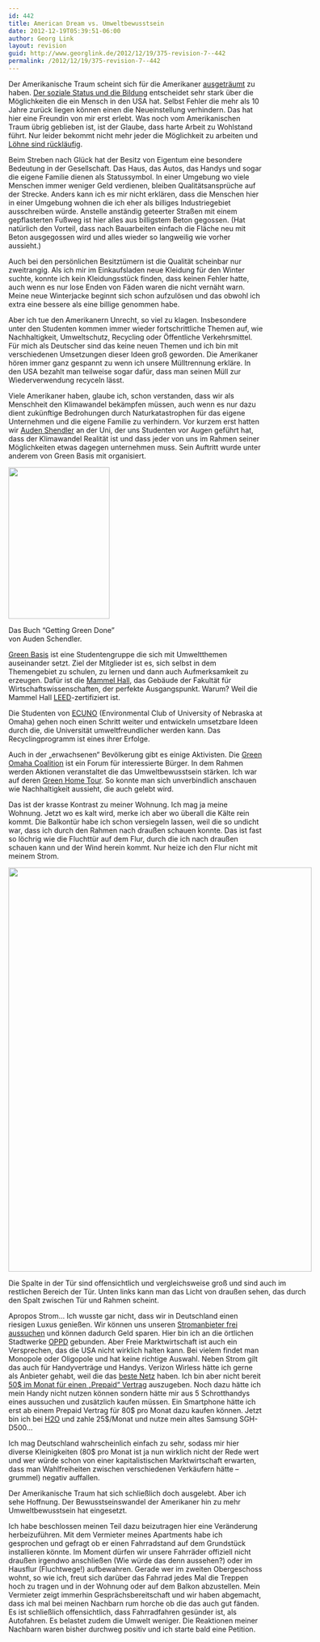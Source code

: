 ```yaml
---
id: 442
title: American Dream vs. Umweltbewusstsein
date: 2012-12-19T05:39:51-06:00
author: Georg Link
layout: revision
guid: http://www.georglink.de/2012/12/19/375-revision-7--442
permalink: /2012/12/19/375-revision-7--442
---
```

Der Amerikanische Traum scheint sich für die Amerikaner <a title="The Uncomfortable Truth About American Wages" href="http://economix.blogs.nytimes.com/2012/10/22/the-uncomfortable-truth-about-american-wages/?ref=business" target="_blank">ausgeträumt</a> zu haben. <a title="Regardless of the Cost, College Still Matters" href="http://www.hamiltonproject.org/papers/regardless_of_the_cost_college_still_matters/" target="_blank">Der soziale Status und die Bildung</a> entscheidet sehr stark über die Möglichkeiten die ein Mensch in den USA hat. Selbst Fehler die mehr als 10 Jahre zurück liegen können einen die Neueinstellung verhindern. Das hat hier eine Freundin von mir erst erlebt. Was noch vom Amerikanischen Traum übrig geblieben ist, ist der Glaube, dass harte Arbeit zu Wohlstand führt. Nur leider bekommt nicht mehr jeder die Möglichkeit zu arbeiten und <a title="Trends: Reduced Earnings for Men in America" href="http://www.hamiltonproject.org/papers/trends_reduced_earnings_for_men_in_america/" target="_blank">Löhne sind rückläufig</a>.

Beim Streben nach Glück hat der Besitz von Eigentum eine besondere Bedeutung in der Gesellschaft. Das Haus, das Autos, das Handys und sogar die eigene Familie dienen als Statussymbol. In einer Umgebung wo viele Menschen immer weniger Geld verdienen, bleiben Qualitätsansprüche auf der Strecke. Anders kann ich es mir nicht erklären, dass die Menschen hier in einer Umgebung wohnen die ich eher als billiges Industriegebiet ausschreiben würde. Anstelle anständig geteerter Straßen mit einem gepflasterten Fußweg ist hier alles aus billigstem Beton gegossen. (Hat natürlich den Vorteil, dass nach Bauarbeiten einfach die Fläche neu mit Beton ausgegossen wird und alles wieder so langweilig wie vorher aussieht.)

Auch bei den persönlichen Besitztümern ist die Qualität scheinbar nur zweitrangig. Als ich mir im Einkaufsladen neue Kleidung für den Winter suchte, konnte ich kein Kleidungsstück finden, dass keinen Fehler hatte, auch wenn es nur lose Enden von Fäden waren die nicht vernäht warn. Meine neue Winterjacke beginnt sich schon aufzulösen und das obwohl ich extra eine bessere als eine billige genommen habe.

Aber ich tue den Amerikanern Unrecht, so viel zu klagen. Insbesondere unter den Studenten kommen immer wieder fortschrittliche Themen auf, wie Nachhaltigkeit, Umweltschutz, Recycling oder Öffentliche Verkehrsmittel. Für mich als Deutscher sind das keine neuen Themen und ich bin mit verschiedenen Umsetzungen dieser Ideen groß geworden. Die Amerikaner hören immer ganz gespannt zu wenn ich unsere Mülltrennung erkläre. In den USA bezahlt man teilweise sogar dafür, dass man seinen Müll zur Wiederverwendung recyceln lässt.

Viele Amerikaner haben, glaube ich, schon verstanden, dass wir als Menschheit den Klimawandel bekämpfen müssen, auch wenn es nur dazu dient zukünftige Bedrohungen durch Naturkatastrophen für das eigene Unternehmen und die eigene Familie zu verhindern. Vor kurzem erst hatten wir <a title="Auden Schendler" href="http://www.gettinggreendone.com/location.html" target="_blank">Auden Shendler</a> an der Uni, der uns Studenten vor Augen geführt hat, dass der Klimawandel Realität ist und dass jeder von uns im Rahmen seiner Möglichkeiten etwas dagegen unternehmen muss. Sein Auftritt wurde unter anderem von Green Basis mit organisiert.

<div id="attachment_407" style="width: 210px" class="wp-caption aligncenter">
  <a href="http://www.georglink.de/media/2012/12/gettinggreendone.jpg"><img aria-describedby="caption-attachment-407" loading="lazy" class="size-full wp-image-407" title="gettinggreendone" src="http://www.georglink.de/media/2012/12/gettinggreendone.jpg" alt="" width="200" height="300" /></a>
  
  <p id="caption-attachment-407" class="wp-caption-text">
    Das Buch &#8220;Getting Green Done&#8221; von Auden Schendler.
  </p>
</div>

<a title="Green Basis" href="https://www.facebook.com/GreenBasis" target="_blank">Green Basis</a> ist eine Studentengruppe die sich mit Umweltthemen auseinander setzt. Ziel der Mitglieder ist es, sich selbst in dem Themengebiet zu schulen, zu lernen und dann auch Aufmerksamkeit zu erzeugen. Dafür ist die <a title="Mammel Hall" href="http://cba.unomaha.edu/MAMMEL_HALL_CBA/" target="_blank">Mammel Hall</a>, das Gebäude der Fakultät für Wirtschaftswissenschaften, der perfekte Ausgangspunkt. Warum? Weil die Mammel Hall <a title="Leadership in Energy and Environmental Design (LEED)" href="http://de.wikipedia.org/wiki/Leadership_in_Energy_and_Environmental_Design" target="_blank">LEED</a>-zertifiziert ist.

Die Studenten von <a title="ECUNO" href="http://www.unomaha.edu/ecuno/" target="_blank">ECUNO</a> (Environmental Club of University of Nebraska at Omaha) gehen noch einen Schritt weiter und entwickeln umsetzbare Ideen durch die, die Universität umweltfreundlicher werden kann. Das Recyclingprogramm ist eines ihrer Erfolge.

Auch in der „erwachsenen“ Bevölkerung gibt es einige Aktivisten. Die <a title="Green Omaha Coalition" href="http://www.greenomahacoalition.org/" target="_blank">Green Omaha Coalition</a> ist ein Forum für interessierte Bürger. In dem Rahmen werden Aktionen veranstaltet die das Umweltbewusstsein stärken. Ich war auf deren <a title="Green Home Tour" href="http://www.greenomahacoalition.org/councils/design-and-construction/2012-green-home-tour/the-homes/" target="_blank">Green Home Tour</a>. So konnte man sich unverbindlich anschauen wie Nachhaltigkeit aussieht, die auch gelebt wird.

Das ist der krasse Kontrast zu meiner Wohnung. Ich mag ja meine Wohnung. Jetzt wo es kalt wird, merke ich aber wo überall die Kälte rein kommt. Die Balkontür habe ich schon versiegeln lassen, weil die so undicht war, dass ich durch den Rahmen nach draußen schauen konnte. Das ist fast so löchrig wie die Fluchttür auf dem Flur, durch die ich nach draußen schauen kann und der Wind herein kommt. Nur heize ich den Flur nicht mit meinem Strom.

<div id="attachment_408" style="width: 610px" class="wp-caption aligncenter">
  <a href="http://www.georglink.de/media/2012/12/crack-in-door_arrow.jpg"><img aria-describedby="caption-attachment-408" loading="lazy" class="size-full wp-image-408" title="crack-in-door_arrow" src="http://www.georglink.de/media/2012/12/crack-in-door_arrow.jpg" alt="" width="600" height="800" srcset="http://www.georglink.de/media/2012/12/crack-in-door_arrow.jpg 600w, http://www.georglink.de/media/2012/12/crack-in-door_arrow-225x300.jpg 225w" sizes="(max-width: 600px) 100vw, 600px" /></a>
  
  <p id="caption-attachment-408" class="wp-caption-text">
    Die Spalte in der Tür sind offensichtlich und vergleichsweise groß und sind auch im restlichen Bereich der Tür. Unten links kann man das Licht von draußen sehen, das durch den Spalt zwischen Tür und Rahmen scheint.
  </p>
</div>

Apropos Strom… Ich wusste gar nicht, dass wir in Deutschland einen riesigen Luxus genießen. Wir können uns unseren <a href="http://energie-vermittlung.de/" target="_blank">Stromanbieter frei aussuchen</a> und können dadurch Geld sparen. Hier bin ich an die örtlichen Stadtwerke <a title="Omaha Public Power District" href="http://www.oppd.com/" target="_blank">OPPD</a> gebunden. Aber Freie Marktwirtschaft ist auch ein Versprechen, das die USA nicht wirklich halten kann. Bei vielem findet man Monopole oder Oligopole und hat keine richtige Auswahl. Neben Strom gilt das auch für Handyverträge und Handys. Verizon Wirless hätte ich gerne als Anbieter gehabt, weil die das <a href="http://bgr.com/2012/11/02/post-hurricane-nyc-wireless-service-rumor-verizon/" target="_blank">beste Netz</a> haben. Ich bin aber nicht bereit <a href="http://www.verizonwireless.com/wcms/consumer/shop/prepaid.html#chooseaplan" target="_blank">50$ im Monat für einen „Prepaid“ Vertrag</a> auszugeben. Noch dazu hätte ich mein Handy nicht nutzen können sondern hätte mir aus 5 Schrotthandys eines aussuchen und zusätzlich kaufen müssen. Ein Smartphone hätte ich erst ab einem Prepaid Vertrag für 80$ pro Monat dazu kaufen können. Jetzt bin ich bei <a href="https://www.h2owirelessnow.com/pageControl.php?page=plans&category=W" target="_blank">H2O</a> und zahle 25$/Monat und nutze mein altes Samsung SGH-D500&#8230;

Ich mag Deutschland wahrscheinlich einfach zu sehr, sodass mir hier diverse Kleinigkeiten (80$ pro Monat ist ja nun wirklich nicht der Rede wert und wer würde schon von einer kapitalistischen Marktwirtschaft erwarten, dass man Wahlfreiheiten zwischen verschiedenen Verkäufern hätte &#8211; grummel) negativ auffallen.

Der Amerikanische Traum hat sich schließlich doch ausgelebt. Aber ich sehe Hoffnung. Der Bewusstseinswandel der Amerikaner hin zu mehr Umweltbewusstsein hat eingesetzt.

Ich habe beschlossen meinen Teil dazu beizutragen hier eine Veränderung herbeizuführen. Mit dem Vermieter meines Apartments habe ich gesprochen und gefragt ob er einen Fahrradstand auf dem Grundstück installieren könnte. Im Moment dürfen wir unsere Fahrräder offiziell nicht draußen irgendwo anschließen (Wie würde das denn aussehen?) oder im Hausflur (Fluchtwege!) aufbewahren. Gerade wer im zweiten Obergeschoss wohnt, so wie ich, freut sich darüber das Fahrrad jedes Mal die Treppen hoch zu tragen und in der Wohnung oder auf dem Balkon abzustellen. Mein Vermieter zeigt immerhin Gesprächsbereitschaft und wir haben abgemacht, dass ich mal bei meinen Nachbarn rum horche ob die das auch gut fänden. Es ist schließlich offensichtlich, dass Fahrradfahren gesünder ist, als Autofahren. Es belastet zudem die Umwelt weniger. Die Reaktionen meiner Nachbarn waren bisher durchweg positiv und ich starte bald eine Petition.